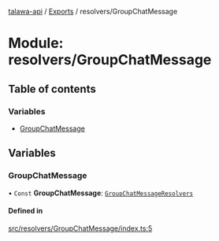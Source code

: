 [talawa-api](../README.md) / [Exports](../modules.md) / resolvers/GroupChatMessage

# Module: resolvers/GroupChatMessage

## Table of contents

### Variables

- [GroupChatMessage](resolvers_GroupChatMessage.md#groupchatmessage)

## Variables

### GroupChatMessage

• `Const` **GroupChatMessage**: [`GroupChatMessageResolvers`](types_generatedGraphQLTypes.md#groupchatmessageresolvers)

#### Defined in

[src/resolvers/GroupChatMessage/index.ts:5](https://github.com/PalisadoesFoundation/talawa-api/blob/ca38e6d/src/resolvers/GroupChatMessage/index.ts#L5)
